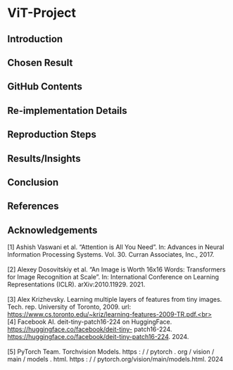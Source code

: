 # ViT-Project

## Introduction

## Chosen Result

## GitHub Contents

## Re-implementation Details

## Reproduction Steps

## Results/Insights

## Conclusion

## References

## Acknowledgements
[1] Ashish Vaswani et al. “Attention is All You Need”. In: Advances in Neural Information Processing Systems.
Vol. 30. Curran Associates, Inc., 2017. <br><br>
[2] Alexey Dosovitskiy et al. “An Image is Worth 16x16 Words: Transformers for Image Recognition at Scale”.
In: International Conference on Learning Representations (ICLR). arXiv:2010.11929. 2021.<br><br>
[3] Alex Krizhevsky. Learning multiple layers of features from tiny images. Tech. rep. University of Toronto,
2009. url: https://www.cs.toronto.edu/~kriz/learning-features-2009-TR.pdf.<br><br>
[4] Facebook AI. deit-tiny-patch16-224 on HuggingFace. https://huggingface.co/facebook/deit-tiny-
patch16-224. https://huggingface.co/facebook/deit-tiny-patch16-224. 2024.<br><br>
[5] PyTorch Team. Torchvision Models. https : / / pytorch . org / vision / main / models . html. https : / /
pytorch.org/vision/main/models.html. 2024
